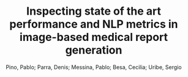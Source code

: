 ---
paperId: 23
author: Pino, Pablo; Parra, Denis; Messina, Pablo; Besa, Cecilia; Uribe, Sergio
publicationauthor: Pino, P. et al.
title: Inspecting state of the art performance and NLP metrics in image-based medical report generation
pdf: pino_short_23.pdf
poster: pino_short_23.png
alt: --
type: Poster
topic: Deep Learning
link: https://research.latinxinai.org/papers/neurips/2020/pdf/pino_short_23.pdf
conference: neurips
year: 2020
tags: neurips-2020
location: Virtual
---